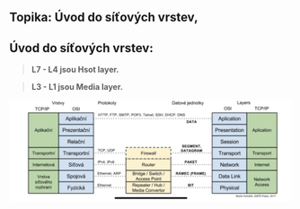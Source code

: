 
## Topika: Úvod do síťových vrstev,

## Úvod do síťových vrstev: 
> **L7 - L4 jsou Hsot layer.**

> **L3 - L1 jsou Media layer.**

<img src="../../img/picture1.png">
